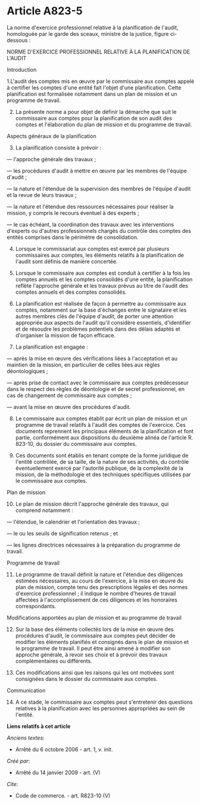 # Article A823-5

La norme d'exercice professionnel relative à la planification de l'audit, homologuée par le garde des sceaux, ministre de la
justice, figure ci-dessous : 

NORME D'EXERCICE PROFESSIONNEL RELATIVE À LA PLANIFICATION DE L'AUDIT

Introduction 

1.L'audit des comptes mis en œuvre par le commissaire aux comptes appelé à certifier les comptes d'une entité fait l'objet
d'une planification. Cette planification est formalisée notamment dans un plan de mission et un programme de travail. 

2. La présente norme a pour objet de définir la démarche que suit le commissaire aux comptes pour la planification de son
audit des comptes et l'élaboration du plan de mission et du programme de travail. 

Aspects généraux de la planification 

3. La planification consiste à prévoir : 

― l'approche générale des travaux ; 

― les procédures d'audit à mettre en œuvre par les membres de l'équipe d'audit ;

― la nature et l'étendue de la supervision des membres de l'équipe d'audit et la revue de leurs travaux ;

― la nature et l'étendue des ressources nécessaires pour réaliser la mission, y compris le recours éventuel à des experts ; 

― le cas échéant, la coordination des travaux avec les interventions d'experts ou d'autres professionnels chargés du contrôle
des comptes des entités comprises dans le périmètre de consolidation. 

4. Lorsque le commissariat aux comptes est exercé par plusieurs commissaires aux comptes, les éléments relatifs à la
planification de l'audit sont définis de manière concertée. 

5. Lorsque le commissaire aux comptes est conduit à certifier à la fois les comptes annuels et les comptes consolidés d'une
entité, la planification reflète l'approche générale et les travaux prévus au titre de l'audit des comptes annuels et des
comptes consolidés. 

6. La planification est réalisée de façon à permettre au commissaire aux comptes, notamment sur la base d'échanges entre le
signataire et les autres membres clés de l'équipe d'audit, de porter une attention appropriée aux aspects de l'audit qu'il
considère essentiels, d'identifier et de résoudre les problèmes potentiels dans des délais adaptés et d'organiser la mission
de façon efficace.

7. La planification est engagée : 

― après la mise en œuvre des vérifications liées à l'acceptation et au maintien de la mission, en particulier de celles liées
aux règles déontologiques ; 

― après prise de contact avec le commissaire aux comptes prédécesseur dans le respect des règles de déontologie et de secret
professionnel, en cas de changement de commissaire aux comptes ;

― avant la mise en œuvre des procédures d'audit. 

8. Le commissaire aux comptes établit par écrit un plan de mission et un programme de travail relatifs à l'audit des comptes
de l'exercice. Ces documents reprennent les principaux éléments de la planification et font partie, conformément aux
dispositions du deuxième alinéa de l'article R. 823-10, du dossier du commissaire aux comptes. 

9. Ces documents sont établis en tenant compte de la forme juridique de l'entité contrôlée, de sa taille, de la nature de ses
activités, du contrôle éventuellement exercé par l'autorité publique, de la complexité de la mission, de la méthodologie et
des techniques spécifiques utilisées par le commissaire aux comptes. 

Plan de mission 

10. Le plan de mission décrit l'approche générale des travaux, qui comprend notamment :

― l'étendue, le calendrier et l'orientation des travaux ; 

― le ou les seuils de signification retenus ; et 

― les lignes directrices nécessaires à la préparation du programme de travail. 

Programme de travail 

11. Le programme de travail définit la nature et l'étendue des diligences estimées nécessaires, au cours de l'exercice, à la
mise en œuvre du plan de mission, compte tenu des prescriptions légales et des normes d'exercice professionnel ; il indique
le nombre d'heures de travail affectées à l'accomplissement de ces diligences et les honoraires correspondants. 

Modifications apportées au plan de mission et au programme de travail 

12. Sur la base des éléments collectés lors de la mise en œuvre des procédures d'audit, le commissaire aux comptes peut
décider de modifier les éléments planifiés et consignés dans le plan de mission et le programme de travail. Il peut être
ainsi amené à modifier son approche générale, à revoir ses choix et à prévoir des travaux complémentaires ou différents. 

13. Ces modifications ainsi que les raisons qui les ont motivées sont consignées dans le dossier du commissaire aux comptes. 

Communication 

14. A ce stade, le commissaire aux comptes peut s'entretenir des questions relatives à la planification avec les personnes
appropriées au sein de l'entité.

**Liens relatifs à cet article**

_Anciens textes_:

  - Arrêté du 6 octobre 2006 - art. 1, v. init.

_Créé par_:

  - Arrêté du 14 janvier 2009 - art. (V)

_Cite_:

  - Code de commerce. - art. R823-10 (V)

